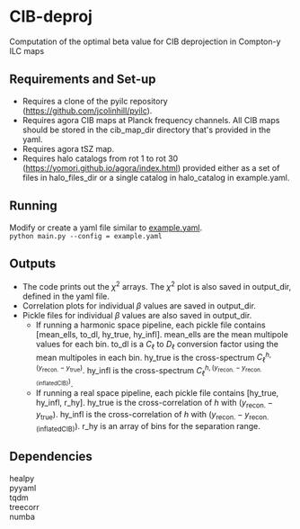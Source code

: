 # CIB-deproj
Computation of the optimal beta value for CIB deprojection in Compton-y ILC maps  

## Requirements and Set-up
 - Requires a clone of the pyilc repository (https://github.com/jcolinhill/pyilc).  
 - Requires agora CIB maps at Planck frequency channels. All CIB maps should be stored in the cib_map_dir directory that's provided in the yaml.    
 - Requires agora tSZ map.   
 - Requires halo catalogs from rot 1 to rot 30 (https://yomori.github.io/agora/index.html) provided either as a set of files in halo_files_dir or a single catalog in halo_catalog in example.yaml.    

## Running
Modify or create a yaml file similar to [example.yaml](example.yaml).  
```python main.py --config = example.yaml```   

## Outputs
- The code prints out the $\chi^2$ arrays. The $\chi^2$ plot is also saved in output_dir, defined in the yaml file.  
- Correlation plots for individual $\beta$ values are saved in output_dir.  
- Pickle files for individual $\beta$ values are also saved in output_dir. 
    - If running a harmonic space pipeline, each pickle file contains [mean_ells, to_dl, hy_true, hy_infl]. mean_ells are the mean multipole values for each bin. to_dl is a $C_\ell$ to $D_\ell$ conversion factor using the mean multipoles in each bin. hy_true is the cross-spectrum $C_\ell^{h , (y_{\mathrm{recon.}}-y_{\mathrm{true}})}$. hy_infl is the cross-spectrum $C_\ell^{h , (y_{\mathrm{recon.}}-y_{\mathrm{recon. (inflated CIB)}})}$.  
    - If running a real space pipeline, each pickle file contains [hy_true, hy_infl, r_hy]. hy_true is the cross-correlation of $h$ with $(y_\mathrm{recon.}-y_{\mathrm{true}})$. hy_infl is the cross-correlation of $h$ with $(y_\mathrm{recon.}-y_{\mathrm{recon. (inflated CIB)}})$. r_hy is an array of bins for the separation range.  

## Dependencies
healpy  
pyyaml  
tqdm  
treecorr  
numba  
